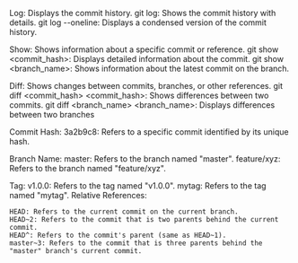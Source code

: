 
Log: Displays the commit history.
	git log: Shows the commit history with details.
	git log --oneline: Displays a condensed version of the commit history.

Show: Shows information about a specific commit or reference.
	git show <commit_hash>: Displays detailed information about the commit.
	git show <branch_name>: Shows information about the latest commit on the branch.

Diff: Shows changes between commits, branches, or other references.
	git diff <commit_hash> <commit_hash>: Shows differences between two commits.
	git diff <branch_name> <branch_name>: Displays differences between two branches

Commit Hash:
	3a2b9c8: Refers to a specific commit identified by its unique hash.

Branch Name:
	master: Refers to the branch named "master".
	feature/xyz: Refers to the branch named "feature/xyz".

Tag:
	v1.0.0: Refers to the tag named "v1.0.0".
	mytag: Refers to the tag named "mytag".
Relative References:

	HEAD: Refers to the current commit on the current branch.
	HEAD~2: Refers to the commit that is two parents behind the current commit.
	HEAD^: Refers to the commit's parent (same as HEAD~1).
	master~3: Refers to the commit that is three parents behind the "master" branch's current commit.
